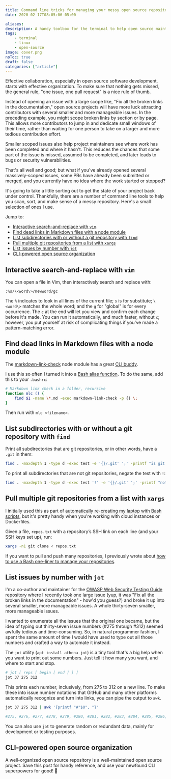 ```yaml
---
title: Command line tricks for managing your messy open source repository
date: 2020-02-17T08:05:06-05:00

aliases:
description: A handy toolbox for the terminal to help open source maintainers make their projects sparkle.
tags:
    - terminal
    - linux
    - open-source
image: cover.png
noToc: true
draft: false
categories: ["article"]
---
```


Effective collaboration, especially in open source software development, starts with effective organization. To make sure that nothing gets missed, the general rule, "one issue, one pull request" is a nice rule of thumb.

Instead of opening an issue with a large scope like, "Fix all the broken links in the documentation," open source projects will have more luck attracting contributors with several smaller and more manageable issues. In the preceding example, you might scope broken links by section or by page. This allows more contributors to jump in and dedicate small windows of their time, rather than waiting for one person to take on a larger and more tedious contribution effort.

Smaller scoped issues also help project maintainers see where work has been completed and where it hasn't. This reduces the chances that some part of the issue is missed, assumed to be completed, and later leads to bugs or security vulnerabilities.

That's all well and good; but what if you've already opened several massively-scoped issues, some PRs have already been submitted or merged, and you currently have no idea where the work started or stopped?

It's going to take a little sorting out to get the state of your project back under control. Thankfully, there are a number of command line tools to help you scan, sort, and make sense of a messy repository. Here's a small selection of ones I use.

Jump to:

- [Interactive search-and-replace with `vim`](#interactive-search-and-replace-with-vim)
- [Find dead links in Markdown files with a node module](#find-dead-links-in-markdown-files-with-a-node-module)
- [List subdirectories with or without a git repository with `find`](#list-subdirectories-with-or-without-a-git-repository-with-find)
- [Pull multiple git repositories from a list with `xargs`](#pull-multiple-git-repositories-from-a-list-with-xargs)
- [List issues by number with `jot`](#list-issues-by-number-with-jot)
- [CLI-powered open source organization](#cli-powered-open-source-organization)

## Interactive search-and-replace with `vim`

You can open a file in Vim, then interactively search and replace with:

```vim
:%s/\<word\>/newword/gc
```

The `%` indicates to look in all lines of the current file; `s` is for substitute; `\<word\>` matches the whole word; and the `g` for "global" is for every occurrence. The `c` at the end will let you view and confirm each change before it's made. You can run it automatically, and much faster, without `c`; however, you put yourself at risk of complicating things if you've made a pattern-matching error.

## Find dead links in Markdown files with a node module

The [markdown-link-check](https://github.com/tcort/markdown-link-check) node module has a great [CLI buddy](https://github.com/tcort/markdown-link-check#command-line-tool).

I use this so often I turned it into a [Bash alias function](/blog/how-to-do-twice-as-much-with-half-the-keystrokes-using-.bashrc/#bash-functions). To do the same, add this to your `.bashrc`:

```sh
# Markdown link check in a folder, recursive
function mlc () {
    find $1 -name \*.md -exec markdown-link-check -p {} \;
}
```

Then run with `mlc <filename>`.

## List subdirectories with or without a git repository with `find`

Print all subdirectories that are git repositories, or in other words, have a `.git` in them:

```sh
find . -maxdepth 1 -type d -exec test -e '{}/.git' ';' -printf "is git repo: %p\n"
```

To print all subdirectories that are not git repositories, negate the test with `!`:

```sh
find . -maxdepth 1 -type d -exec test '!' -e '{}/.git' ';' -printf "not git repo: %p\n"
```

## Pull multiple git repositories from a list with `xargs`

I initially used this as part of [automatically re-creating my laptop with Bash scripts](/blog/how-to-set-up-a-fresh-ubuntu-desktop-using-only-dotfiles-and-bash-scripts/), but it's pretty handy when you're working with cloud instances or Dockerfiles.

Given a file, `repos.txt` with a repository’s SSH link on each line (and your SSH keys set up), run:

```sh
xargs -n1 git clone < repos.txt
```

If you want to pull and push many repositories, I previously wrote about [how to use a Bash one-liner to manage your repositories](/blog/how-to-write-bash-one-liners-for-cloning-and-managing-github-and-gitlab-repositories/).

## List issues by number with `jot`

I'm a co-author and maintainer for the [OWASP Web Security Testing Guide](https://github.com/OWASP/wstg/) repository where I recently took one large issue (yup, it was "Fix all the broken links in the documentation" - how'd you guess?) and broke it up into several smaller, more manageable issues. A whole thirty-seven smaller, more manageable issues.

I wanted to enumerate all the issues that the original one became, but the idea of typing out thirty-seven issue numbers (#275 through #312) seemed awfully tedious and time-consuming. So, in natural programmer fashion, I spent the same amount of time I would have used to type out all those numbers and crafted a way to automate it instead.

The `jot` utility (`apt install athena-jot`) is a tiny tool that's a big help when you want to print out some numbers. Just tell it how many you want, and where to start and stop.

```sh
# jot [ reps [ begin [ end ] ] ]
jot 37 275 312
```

This prints each number, inclusively, from 275 to 312 on a new line. To make these into issue number notations that GitHub and many other platforms automatically recognize and turn into links, you can pipe the output to `awk`.

```sh
jot 37 275 312 | awk '{printf "#"$0", "}'

#275, #276, #277, #278, #279, #280, #281, #282, #283, #284, #285, #286, #287, #288, #289, #290, #291, #292, #293, #295, #296, #297, #298, #299, #300, #301, #302, #303, #304, #305, #306, #307, #308, #309, #310, #311, #312
```

You can also use `jot` to generate random or redundant data, mainly for development or testing purposes.

## CLI-powered open source organization

A well-organized open source repository is a well-maintained open source project. Save this post for handy reference, and use your newfound CLI superpowers for good! 🚀
